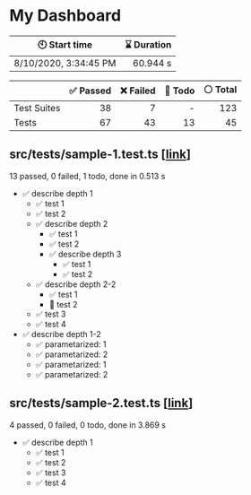 # My Dashboard


| :clock10: Start time | :hourglass: Duration |
| --- | ---: |
|8/10/2020, 3:34:45 PM|60.944 s|

| | :white_check_mark: Passed | :x: Failed | :construction: Todo | :white_circle: Total |
| --- | ---: | ---: | ---:| ---: |
|Test Suites|38|7|-|123|
|Tests|67|43|13|45|

## src/__tests__/sample-1.test.ts [[link](https://github.com/mshrtsr/jest-md-dashboard/blob/main/src/__tests__/sample-1.test.ts)]

13 passed, 0 failed, 1 todo, done in 0.513 s

- :white_check_mark: describe depth 1
  - :white_check_mark: test 1
  - :white_check_mark: test 2
  - :white_check_mark: describe depth 2
    - :white_check_mark: test 1
    - :white_check_mark: test 2
    - :white_check_mark: describe depth 3
      - :white_check_mark: test 1
      - :white_check_mark: test 2
  - :white_check_mark: describe depth 2-2
    - :white_check_mark: test 1
    - :construction: test 2
  - :white_check_mark: test 3
  - :white_check_mark: test 4
- :white_check_mark: describe depth 1-2
  - :white_check_mark: parametarized: 1
  - :white_check_mark: parametarized: 2
  - :white_check_mark: parametarized: 1
  - :white_check_mark: parametarized: 2

## src/__tests__/sample-2.test.ts [[link](https://github.com/mshrtsr/jest-md-dashboard/blob/main/src/__tests__/sample-2.test.ts)]

4 passed, 0 failed, 0 todo, done in 3.869 s

- :white_check_mark: describe depth 1
  - :white_check_mark: test 1
  - :white_check_mark: test 2
  - :white_check_mark: test 3
  - :white_check_mark: test 4

